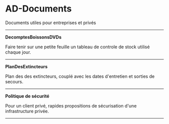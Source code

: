 # AD-Documents
Documents utiles pour entreprises et privés
__________________________________________________________________________________________________

**DecomptesBoissonsDVDs**

Faire tenir sur une petite feuille un tableau de controle de stock utilisé chaque jour.

__________________________________________________________________________________________________

**PlanDesExtincteurs**

Plan des des extincteurs, couplé avec les dates d'entretien et sorties de secours.

__________________________________________________________________________________________________

**Politique de sécurité**

Pour un client privé, rapides propositions de sécurisation d'une infrastructure privée.

__________________________________________________________________________________________________
